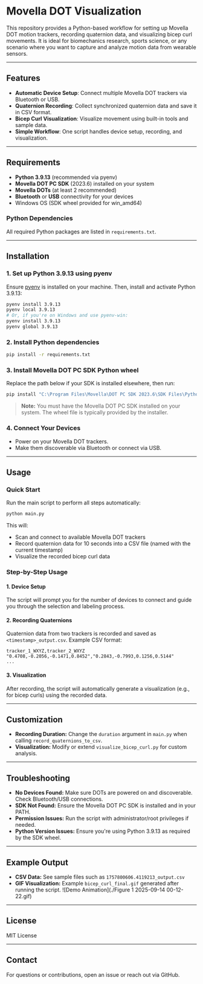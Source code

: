 # Movella DOT Visualization

This repository provides a Python-based workflow for setting up Movella DOT motion trackers, recording quaternion data, and visualizing bicep curl movements. It is ideal for biomechanics research, sports science, or any scenario where you want to capture and analyze motion data from wearable sensors.

---

## Features

- **Automatic Device Setup**: Connect multiple Movella DOT trackers via Bluetooth or USB.
- **Quaternion Recording**: Collect synchronized quaternion data and save it in CSV format.
- **Bicep Curl Visualization**: Visualize movement using built-in tools and sample data.
- **Simple Workflow**: One script handles device setup, recording, and visualization.

---

## Requirements

- **Python 3.9.13** (recommended via pyenv)
- **Movella DOT PC SDK** (2023.6) installed on your system
- **Movella DOTs** (at least 2 recommended)
- **Bluetooth** or **USB** connectivity for your devices
- Windows OS (SDK wheel provided for win_amd64)

### Python Dependencies

All required Python packages are listed in `requirements.txt`.

---

## Installation

### 1. Set up Python 3.9.13 using pyenv

Ensure [pyenv](https://github.com/pyenv/pyenv) is installed on your machine. Then, install and activate Python 3.9.13:

```bash
pyenv install 3.9.13
pyenv local 3.9.13
# Or, if you're on Windows and use pyenv-win:
pyenv install 3.9.13
pyenv global 3.9.13
```

### 2. Install Python dependencies

```bash
pip install -r requirements.txt
```

### 3. Install Movella DOT PC SDK Python wheel

Replace the path below if your SDK is installed elsewhere, then run:

```bash
pip install "C:\Program Files\Movella\DOT PC SDK 2023.6\SDK Files\Python\x64\movelladot_pc_sdk-2023.6.0-cp39-none-win_amd64.whl"
```

> **Note:** You must have the Movella DOT PC SDK installed on your system. The wheel file is typically provided by the installer.

### 4. Connect Your Devices

- Power on your Movella DOT trackers.
- Make them discoverable via Bluetooth or connect via USB.

---

## Usage

### Quick Start

Run the main script to perform all steps automatically:

```bash
python main.py
```

This will:

- Scan and connect to available Movella DOT trackers
- Record quaternion data for 10 seconds into a CSV file (named with the current timestamp)
- Visualize the recorded bicep curl data

### Step-by-Step Usage

#### 1. Device Setup

The script will prompt you for the number of devices to connect and guide you through the selection and labeling process.

#### 2. Recording Quaternions

Quaternion data from two trackers is recorded and saved as `<timestamp>_output.csv`. Example CSV format:

```csv
tracker_1_WXYZ,tracker_2_WXYZ
"0.4708,-0.2056,-0.1471,0.8452","0.2843,-0.7993,0.1256,0.5144"
...
```

#### 3. Visualization

After recording, the script will automatically generate a visualization (e.g., for bicep curls) using the recorded data.

---

## Customization

- **Recording Duration:** Change the `duration` argument in `main.py` when calling `record_quaternions_to_csv`.
- **Visualization:** Modify or extend `visualize_bicep_curl.py` for custom analysis.

---

## Troubleshooting

- **No Devices Found:** Make sure DOTs are powered on and discoverable. Check Bluetooth/USB connections.
- **SDK Not Found:** Ensure the Movella DOT PC SDK is installed and in your PATH.
- **Permission Issues:** Run the script with administrator/root privileges if needed.
- **Python Version Issues:** Ensure you're using Python 3.9.13 as required by the SDK wheel.

---

## Example Output

- **CSV Data:** See sample files such as `1757800606.4119213_output.csv`
- **GIF Visualization:** Example `bicep_curl_final.gif` generated after running the script.
![Demo Animation](./Figure 1 2025-09-14 00-12-22.gif)
---

## License

MIT License

---

## Contact

For questions or contributions, open an issue or reach out via GitHub.
